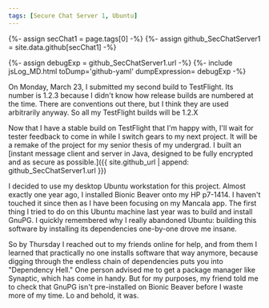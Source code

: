 ```yaml
---
tags: [Secure Chat Server 1, Ubuntu]
---
```

<script type="text/javascript">
  console.log("Dumping page.tags[0]");
  console.log( "{{ page.tags[0] }}" );
</script>
{%- assign secChat1 = page.tags[0] -%}
{%- assign github_SecChatServer1 = site.data.github[secChat1] -%}
<!-- site.data.github.docs | json | join: " - " -->
{%- assign debugExp = github_SecChatServer1.url -%}
{%- include jsLog_MD.html toDump='github-yaml' dumpExpression= debugExp -%}

On Monday, March 23, I submitted my second build to TestFlight. Its number is 1.2.3 because I didn't know how release builds
are numbered at the time. There are conventions out there, but I think they are used arbitrarily anyway. So all my TestFlight builds will be 1.2.X

Now that I have a stable build on TestFlight that I'm happy with, I'll wait for tester feedback to come in while I switch gears to my next project. It will be a remake of the project for my senior thesis of my undergrad. I built an [instant message client and server in Java, designed to be fully encrypted and as secure as possible.]({{ site.github_url | append: github_SecChatServer1.url }})

I decided to use my desktop Ubuntu workstation for this project. Almost exactly one year ago, I installed Bionic Beaver onto my HP p7-1414. I haven't touched it since then as I have been focusing on my Mancala app. The first thing I tried to do on this Ubuntu machine last year was to build and install GnuPG. I quickly remembered why I really abandoned Ubuntu: building this software by installing its dependencies one-by-one drove me insane.

So by Thursday I reached out to my friends online for help, and from them I learned that practically no one installs software  that way anymore, because digging through the endless chain of dependencies puts you into "Dependency Hell." One person advised me to get a package manager like Synaptic, which has come in handy. But for my purposes, my friend told me to check that GnuPG isn't pre-installed on Bionic Beaver before I waste more of my time. Lo and behold, it was.
